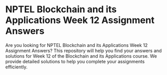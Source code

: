 # NPTEL Blockchain and its Applications Week 12 Assignment Answers

Are you looking for NPTEL Blockchain and its Applications Week 12 Assignment Answers? This repository will help you find your answers and solutions for Week 12 of the Blockchain and its Applications course. We provide detailed solutions to help you complete your assignments efficiently.